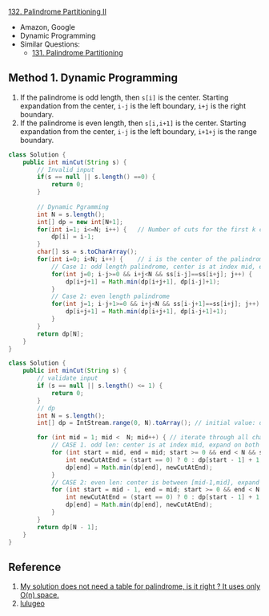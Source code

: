 [132. Palindrome Partitioning II](https://leetcode.com/problems/palindrome-partitioning-ii/)

* Amazon, Google
* Dynamic Programming
* Similar Questions:
    * [131. Palindrome Partitioning](https://leetcode.com/problems/palindrome-partitioning/)


## Method 1. Dynamic Programming
1. If the palindrome is odd length, then `s[i]` is the center. Starting expandation from the center,
`i-j` is the left boundary, `i+j` is the right boundary.
2. If the palindrome is even length, then `s[i,i+1]` is the center. Starting expandation from the center,
`i-j` is the left boundary, `i+1+j` is the range boundary.
```java
class Solution {
    public int minCut(String s) {
        // Invalid input
        if(s == null || s.length() ==0) {
            return 0;
        }
        
        // Dynamic Pgramming
        int N = s.length();
        int[] dp = new int[N+1];
        for(int i=1; i<=N; i++) {   // Number of cuts for the first k characters
            dp[i] = i-1;
        }
        char[] ss = s.toCharArray();
        for(int i=0; i<N; i++) {    // i is the center of the palindrome
            // Case 1: odd length palindrome, center is at index mid, expand on both sides
            for(int j=0; i-j>=0 && i+j<N && ss[i-j]==ss[i+j]; j++) {
                dp[i+j+1] = Math.min(dp[i+j+1], dp[i-j]+1);
            }
            // Case 2: even length palindrome
            for(int j=1; i-j+1>=0 && i+j<N && ss[i-j+1]==ss[i+j]; j++) {
                dp[i+j+1] = Math.min(dp[i+j+1], dp[i-j+1]+1);
            }
        }
        return dp[N];
    }
}
```



```java
class Solution {
    public int minCut(String s) {
        // validate input
        if (s == null || s.length() <= 1) {
            return 0;
        }
        // dp
        int N = s.length();
        int[] dp = IntStream.range(0, N).toArray(); // initial value: dp[i] = i

        for (int mid = 1; mid <  N; mid++) { // iterate through all chars as mid point of palindrome
            // CASE 1. odd len: center is at index mid, expand on both sides
            for (int start = mid, end = mid; start >= 0 && end < N && s.charAt(start) == s.charAt(end); start--, end++) {
                int newCutAtEnd = (start == 0) ? 0 : dp[start - 1] + 1;
                dp[end] = Math.min(dp[end], newCutAtEnd);
            }
            // CASE 2: even len: center is between [mid-1,mid], expand on both sides
            for (int start = mid - 1, end = mid; start >= 0 && end < N && s.charAt(start) == s.charAt(end); start--, end++) {
                int newCutAtEnd = (start == 0) ? 0 : dp[start - 1] + 1;
                dp[end] = Math.min(dp[end], newCutAtEnd);
            }
        }
        return dp[N - 1];
    }
}
```


## Reference
1. [My solution does not need a table for palindrome, is it right ? It uses only O(n) space.](https://leetcode.com/problems/palindrome-partitioning-ii/discuss/42198/My-solution-does-not-need-a-table-for-palindrome-is-it-right-It-uses-only-O(n)-space.)
2. [lulugeo](https://leetcode.com/problems/palindrome-partitioning-ii/discuss/42198/My-solution-does-not-need-a-table-for-palindrome-is-it-right-It-uses-only-O(n)-space./40522)